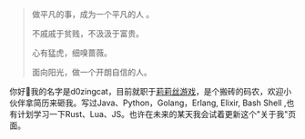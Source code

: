 
> 做平凡的事，成为一个平凡的人 。
>
> 不戚戚于贫贱，不汲汲于富贵。
>
> 心有猛虎，细嗅蔷薇。
>
> 面向阳光，做一个开朗自信的人。


你好👋我的名字是d0zingcat，目前就职于[莉莉丝游戏](https://www.lilithgames.com/cn/?nlr=1)，是个搬砖的码农，欢迎小伙伴拿简历来砸我。写过Java、Python，Golang，Erlang, Elixir, Bash Shell ,也有计划学习一下Rust、Lua、JS。也许在未来的某天我会试着更新这个"关于我"页面。
